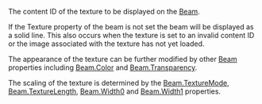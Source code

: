 The content ID of the texture to be displayed on the [Beam](https://developer.roblox.com/en-us/api-reference/class/Beam).

If the Texture property of the beam is not set the beam will be displayed as a solid line. This also occurs when the texture is set to an invalid content ID or the image associated with the texture has not yet loaded.

The appearance of the texture can be further modified by other [Beam](https://developer.roblox.com/en-us/api-reference/class/Beam) properties including [Beam.Color](https://developer.roblox.com/en-us/api-reference/property/Beam/Color) and [Beam.Transparency](https://developer.roblox.com/en-us/api-reference/property/Beam/Transparency).

The scaling of the texture is determined by the [Beam.TextureMode](https://developer.roblox.com/en-us/api-reference/property/Beam/TextureMode), [Beam.TextureLength](https://developer.roblox.com/en-us/api-reference/property/Beam/TextureLength), [Beam.Width0](https://developer.roblox.com/en-us/api-reference/property/Beam/Width0) and [Beam.Width1](https://developer.roblox.com/en-us/api-reference/property/Beam/Width1) properties.